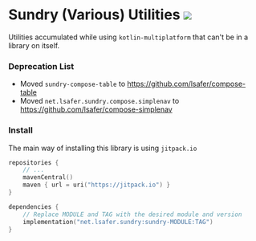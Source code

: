 # Sundry (Various) Utilities [![](https://jitpack.io/v/net.lsafer/sundry.svg)](https://jitpack.io/#net.lsafer/sundry)

Utilities accumulated while using `kotlin-multiplatform` that can't be in a library on itself.

### Deprecation List

- Moved `sundry-compose-table` to https://github.com/lsafer/compose-table
- Moved `net.lsafer.sundry.compose.simplenav` to https://github.com/lsafer/compose-simplenav

### Install

The main way of installing this library is
using `jitpack.io`

```kts
repositories {
    // ...
    mavenCentral()
    maven { url = uri("https://jitpack.io") }
}

dependencies {
    // Replace MODULE and TAG with the desired module and version
    implementation("net.lsafer.sundry:sundry-MODULE:TAG")
}
```
